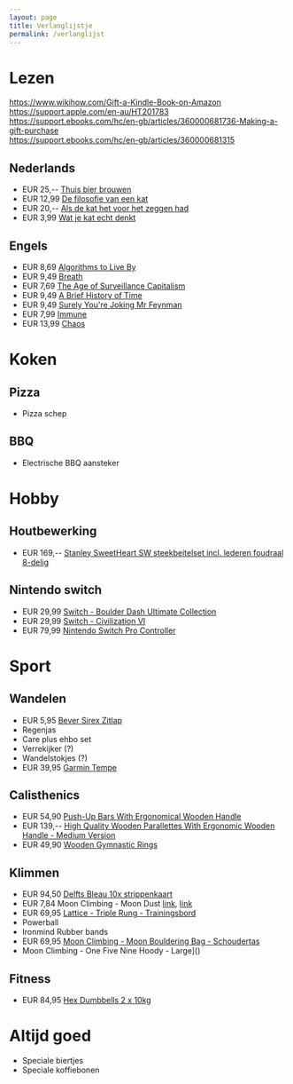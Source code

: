 ```yaml
---
layout: page
title: Verlanglijstje
permalink: /verlanglijst
---
```


# Lezen

https://www.wikihow.com/Gift-a-Kindle-Book-on-Amazon  
https://support.apple.com/en-au/HT201783  
https://support.ebooks.com/hc/en-gb/articles/360000681736-Making-a-gift-purchase  
https://support.ebooks.com/hc/en-gb/articles/360000681315  

## Nederlands

* EUR 25,-- [Thuis bier brouwen](https://www.bol.com/nl/nl/p/thuis-bier-brouwen/9300000040370728)
* EUR 12,99 [De filosofie van een kat](https://www.bol.com/nl/nl/p/de-filosofie-van-een-kat/9300000005838564/)
* EUR 20,-- [Als de kat het voor het zeggen had](https://www.bol.com/nl/nl/p/als-de-kat-het-voor-het-zeggen-had/9300000004952585/)
* EUR  3,99 [Wat je kat echt denkt](https://www.bol.com/nl/nl/p/wat-je-kat-echt-denkt/9300000075007599/)

## Engels

* EUR 8,69 [Algorithms to Live By](https://www.bol.com/nl/nl/p/algorithms-to-live-by-the-computer-science-of-human-decisions/9200000049846177/)
* EUR 9,49 [Breath](https://www.bol.com/nl/nl/p/breath/9200000122423500/)
* EUR 7,69 [The Age of Surveillance Capitalism](https://www.bol.com/nl/nl/p/the-age-of-surveillance-capitalism/9200000075624094/)
* EUR 9,49 [A Brief History of Time](https://www.bol.com/nl/nl/p/a-brief-history-of-time/9200000000492129/)
* EUR 9,49 [Surely You're Joking Mr Feynman](https://www.bol.com/nl/nl/p/surely-you-re-joking-mr-feynman/9200000032214222/)
* EUR 7,99 [Immune](https://www.bol.com/nl/nl/p/immune/9300000029204244/)
* EUR 13,99 [Chaos](https://www.bol.com/nl/nl/p/chaos/9200000033977631/)

# Koken

## Pizza

* Pizza schep

## BBQ

* Electrische BBQ aansteker

# Hobby

## Houtbewerking

* EUR 169,-- [Stanley SweetHeart SW steekbeitelset incl. lederen foudraal 8-delig](https://baptist.nl/steek-en-hakbeitels/steek-en-hakbeitelsets/stanley-8-delige-sweetheart-sw-steekbeitelset-incl-lederen-foudraal)

## Nintendo switch

* EUR 29,99 [Switch - Boulder Dash Ultimate Collection](https://www.nedgame.nl/nintendo-switch/boulder-dash-ultimate-collection/1085123471/)
* EUR 29,99 [Switch - Civilization VI](https://www.nedgame.nl/nintendo-switch/civilization-vi/3137696031/)
* EUR 79,99 [Nintendo Switch Pro Controller](https://www.nedgame.nl/nintendo-switch/nintendo-switch-pro-controller/8886865439/)

# Sport

## Wandelen

* EUR 5,95 [Bever Sirex Zitlap](https://www.bever.nl/p/bever-sirex-zitlap-MCAEA42004.html?colour=2219)
* Regenjas
* Care plus ehbo set
* Verrekijker (?)
* Wandelstokjes (?)
* EUR 39,95 [Garmin Tempe](https://www.bever.nl/p/garmin-tempe-temperatuur-sensor-NCCEXX2066.html)

## Calisthenics

* EUR 54,90 [Push-Up Bars With Ergonomical Wooden Handle](https://www.pullup-dip.com/push-up-bars)
* EUR 139,-- [High Quality Wooden Parallettes With Ergonomic Wooden Handle - Medium Version](https://www.pullup-dip.com/wooden-parallettes?number=P-00501)
* EUR 49,90 [Wooden Gymnastic Rings](https://www.pullup-dip.com/wooden-gymnastic-rings)

## Klimmen

* EUR 94,50 [Delfts Bleau 10x strippenkaart](https://www.delftsbleau.nl/tarieven/)
* EUR  7,84 Moon Climbing - Moon Dust [link](https://www.bergfreunde.nl/moon-climbing-moon-dust-magnesium/), [link](https://www.klimwinkel.nl/moon-climbing-moon-dust) []()
* EUR 69,95 [Lattice - Triple Rung - Trainingsbord](https://www.bergfreunde.nl/lattice-triple-rung-trainingsbord/)
* Powerball
* Ironmind Rubber bands
* EUR 69,95 [Moon Climbing - Moon Bouldering Bag - Schoudertas](https://www.bergfreunde.nl/moon-climbing-moon-bouldering-bag-schoudertas/)
* Moon Climbing - One Five Nine Hoody - Large]()

## Fitness

* EUR 84,95 [Hex Dumbbells 2 x 10kg](https://www.bol.com/nl/nl/p/core-power-rubber-hex-dumbbells-10-kg/9200000113074979/)

# Altijd goed

* Speciale biertjes
* Speciale koffiebonen
